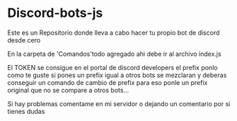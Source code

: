 # Discord-bots-js
Este es un Repositorio donde lleva a cabo hacer tu propio bot de discord desde cero


En la carpeta de 'Comandos'todo agregado ahi debe ir al archivo index.js

El TOKEN se consigue en el portal de discord developers el prefix ponlo como te guste si pones un prefix igual a otros bots  se mezclaran y deberas conseguir un comando de cambio de prefix para eso ponle un prefix original que no se compare a otros bots...

Si hay problemas comentame en mi servidor o dejando un comentario por si tienes dudas
